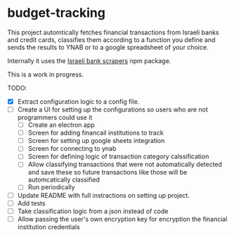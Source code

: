 # budget-tracking
This project automtically fetches financial transactions from Israeli banks and credit cards, classifies them according to a function you define and sends the results to YNAB or to a google spreadsheet of your choice.

Internally it uses the [Israeli bank scrapers](https://github.com/eshaham/israeli-bank-scrapers) npm package.

This is a work in progress. 

TODO:

- [x] Extract configuration logic to a config file.
- [ ] Create a UI for setting up the configurations so users who are not programmers could use it
   - [ ] Create an electron app
   - [ ] Screen for adding financail institutions to track
   - [ ] Screen for setting up google sheets integration
   - [ ] Screen for connecting to ynab
   - [ ] Screen for defining logic of transaction category calssification
   - [ ] Allow classifying transactions that were not automatically detected and save these so future transactions like those will be automcatically classified
   - [ ] Run periodically
- [ ] Update README with full instractions on setting up project.
- [ ] Add tests
- [ ] Take classification logic from a json instead of code
- [ ] Allow passing the user's own encryption key for encryption the financial institution credentials
